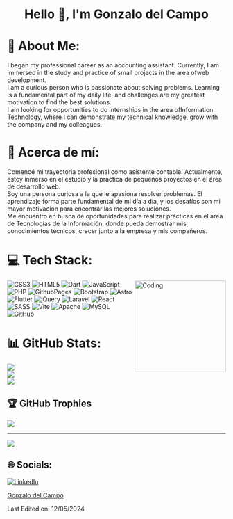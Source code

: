 <h1 align="center">Hello 👋, I'm Gonzalo del Campo </h1>

# 💫 About Me:
I began my professional career as an accounting assistant. Currently, I am immersed in the study and practice of small projects in the area of ​​web development.<br> I am a curious person who is passionate about solving problems. Learning is a fundamental part of my daily life, and challenges are my greatest motivation to find the best solutions.<br> I am looking for opportunities to do internships in the area of ​​Information Technology, where I can demonstrate my technical knowledge, grow with the company and my colleagues.

# 💫 Acerca de mí:
Comencé mi trayectoria profesional como asistente contable. Actualmente, estoy inmerso en el estudio y la práctica de pequeños proyectos en el área de desarrollo web.<br>Soy una persona curiosa a la que le apasiona resolver problemas. El aprendizaje forma parte fundamental de mi día a día, y los desafíos son mi mayor motivación para encontrar las mejores soluciones.<br> Me encuentro en busca de oportunidades para realizar prácticas en el área de Tecnologías de la Información, donde pueda demostrar mis conocimientos técnicos, crecer junto a la empresa y mis compañeros.



# 💻 Tech Stack:

<img align="right" alt="Coding" width="210" src="https://i.pinimg.com/originals/81/17/8b/81178b47a8598f0c81c4799f2cdd4057.gif">

![CSS3](https://img.shields.io/badge/css3-%231572B6.svg?style=for-the-badge&logo=css3&logoColor=white) ![HTML5](https://img.shields.io/badge/html5-%23E34F26.svg?style=for-the-badge&logo=html5&logoColor=white) ![Dart](https://img.shields.io/badge/dart-%230175C2.svg?style=for-the-badge&logo=dart&logoColor=white) ![JavaScript](https://img.shields.io/badge/javascript-%23323330.svg?style=for-the-badge&logo=javascript&logoColor=%23F7DF1E) ![PHP](https://img.shields.io/badge/php-%23777BB4.svg?style=for-the-badge&logo=php&logoColor=white) ![GithubPages](https://img.shields.io/badge/github%20pages-121013?style=for-the-badge&logo=github&logoColor=white) ![Bootstrap](https://img.shields.io/badge/bootstrap-%238511FA.svg?style=for-the-badge&logo=bootstrap&logoColor=white) ![Astro](https://img.shields.io/badge/astro-%232C2052.svg?style=for-the-badge&logo=astro&logoColor=white) ![Flutter](https://img.shields.io/badge/Flutter-%2302569B.svg?style=for-the-badge&logo=Flutter&logoColor=white) ![jQuery](https://img.shields.io/badge/jquery-%230769AD.svg?style=for-the-badge&logo=jquery&logoColor=white) ![Laravel](https://img.shields.io/badge/laravel-%23FF2D20.svg?style=for-the-badge&logo=laravel&logoColor=white) ![React](https://img.shields.io/badge/react-%2320232a.svg?style=for-the-badge&logo=react&logoColor=%2361DAFB) ![SASS](https://img.shields.io/badge/SASS-hotpink.svg?style=for-the-badge&logo=SASS&logoColor=white) ![Vite](https://img.shields.io/badge/vite-%23646CFF.svg?style=for-the-badge&logo=vite&logoColor=white) ![Apache](https://img.shields.io/badge/apache-%23D42029.svg?style=for-the-badge&logo=apache&logoColor=white) ![MySQL](https://img.shields.io/badge/mysql-4479A1.svg?style=for-the-badge&logo=mysql&logoColor=white) ![GitHub](https://img.shields.io/badge/github-%23121011.svg?style=for-the-badge&logo=github&logoColor=white)


# 📊 GitHub Stats:
![](https://github-readme-stats.vercel.app/api?username=GonzalodelCampoDev&theme=vue-dark&hide_border=false&include_all_commits=false&count_private=false)<br/>
![](https://github-readme-streak-stats.herokuapp.com/?user=GonzalodelCampoDev&theme=vue-dark&hide_border=false)<br/>
![](https://github-readme-stats.vercel.app/api/top-langs/?username=GonzalodelCampoDev&theme=vue-dark&hide_border=false&include_all_commits=false&count_private=false&layout=compact)

## 🏆 GitHub Trophies
![](https://github-profile-trophy.vercel.app/?username=GonzalodelCampoDev&theme=radical&no-frame=false&no-bg=true&margin-w=4)



---
[![](https://visitcount.itsvg.in/api?id=GonzalodelCampoDev&icon=0&color=0)](https://visitcount.itsvg.in)



## 🌐 Socials:
[![LinkedIn](https://img.shields.io/badge/LinkedIn-%230077B5.svg?logo=linkedin&logoColor=white)](https://linkedin.com/in/https://www.linkedin.com/in/gonzalo-del-campo/) 


[Gonzalo del Campo](https://github.com/G0NZADC)

Last Edited on: 12/05/2024

<!-- Proudly created with GPRM ( https://gprm.itsvg.in ) -->
